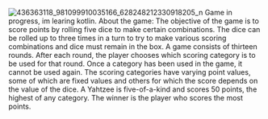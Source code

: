 ![436363118_981099910035166_628248212330918205_n](https://github.com/PatNiz/DiceGame/assets/65347753/f8cb3470-846d-43b4-b3e6-2aa014967d3d)
Game in progress, im learing kotlin.
About the game:
The objective of the game is to score points by rolling five dice to make certain combinations. The dice can be rolled up to three times in a turn to try to make various scoring combinations and dice must remain in the box.
A game consists of thirteen rounds. After each round, the player chooses which scoring category is to be used for that round. Once a category has been used in the game, it cannot be used again. 
The scoring categories have varying point values, some of which are fixed values and others for which the score depends on the value of the dice. A Yahtzee is five-of-a-kind and scores 50 points, the highest of any category.
The winner is the player who scores the most points.
